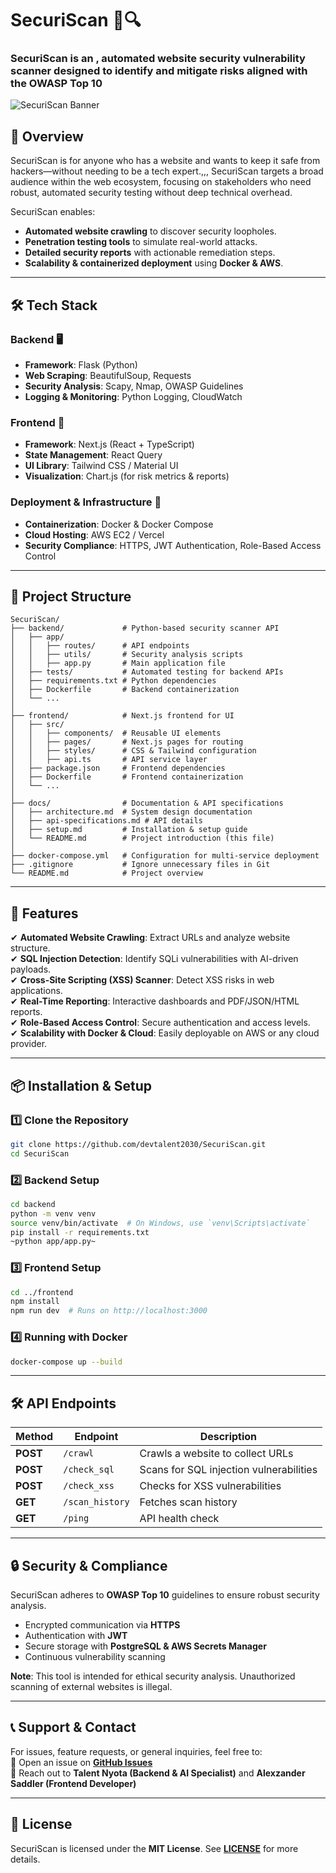 # **SecuriScan** 🚀🔍

### **SecuriScan is an , automated website security vulnerability scanner designed to identify and mitigate risks aligned with the OWASP Top 10**

![SecuriScan Banner](https://your-banner-image-url.com)

## **📌 Overview**
SecuriScan is for anyone who has a website and wants to keep it safe from hackers—without needing to be a tech expert.,,, SecuriScan targets a broad audience within the web ecosystem, focusing on stakeholders who need robust, automated security testing without deep technical overhead.

SecuriScan enables:
- **Automated website crawling** to discover security loopholes.
- **Penetration testing tools** to simulate real-world attacks.
- **Detailed security reports** with actionable remediation steps.
- **Scalability & containerized deployment** using **Docker & AWS**.

---

## **🛠 Tech Stack**
### **Backend** 🖥️
- **Framework**: Flask (Python)
- **Web Scraping**: BeautifulSoup, Requests
- **Security Analysis**: Scapy, Nmap, OWASP Guidelines
- **Logging & Monitoring**: Python Logging, CloudWatch

### **Frontend** 🎨
- **Framework**: Next.js (React + TypeScript)
- **State Management**: React Query
- **UI Library**: Tailwind CSS / Material UI
- **Visualization**: Chart.js (for risk metrics & reports)

### **Deployment & Infrastructure** 🚀
- **Containerization**: Docker & Docker Compose
- **Cloud Hosting**: AWS EC2 / Vercel
- **Security Compliance**: HTTPS, JWT Authentication, Role-Based Access Control

---

## **📂 Project Structure**

```
SecuriScan/
├── backend/             # Python-based security scanner API
│   ├── app/
│   │   ├── routes/      # API endpoints
│   │   ├── utils/       # Security analysis scripts
│   │   ├── app.py       # Main application file
│   ├── tests/           # Automated testing for backend APIs
│   ├── requirements.txt # Python dependencies
│   ├── Dockerfile       # Backend containerization
│   └── ...
│
├── frontend/            # Next.js frontend for UI
│   ├── src/
│   │   ├── components/  # Reusable UI elements
│   │   ├── pages/       # Next.js pages for routing
│   │   ├── styles/      # CSS & Tailwind configuration
│   │   ├── api.ts       # API service layer
│   ├── package.json     # Frontend dependencies
│   ├── Dockerfile       # Frontend containerization
│   └── ...
│
├── docs/                # Documentation & API specifications
│   ├── architecture.md  # System design documentation
│   ├── api-specifications.md # API details
│   ├── setup.md         # Installation & setup guide
│   └── README.md        # Project introduction (this file)
│
├── docker-compose.yml   # Configuration for multi-service deployment
├── .gitignore           # Ignore unnecessary files in Git
└── README.md            # Project overview
```

---

## **🚀 Features**
✔ **Automated Website Crawling**: Extract URLs and analyze website structure.  
✔ **SQL Injection Detection**: Identify SQLi vulnerabilities with AI-driven payloads.  
✔ **Cross-Site Scripting (XSS) Scanner**: Detect XSS risks in web applications.   
✔ **Real-Time Reporting**: Interactive dashboards and PDF/JSON/HTML reports.  
✔ **Role-Based Access Control**: Secure authentication and access levels.  
✔ **Scalability with Docker & Cloud**: Easily deployable on AWS or any cloud provider.

---

## **📦 Installation & Setup**
### **1️⃣ Clone the Repository**
```sh
git clone https://github.com/devtalent2030/SecuriScan.git
cd SecuriScan
```

### **2️⃣ Backend Setup**
```sh
cd backend
python -m venv venv
source venv/bin/activate  # On Windows, use `venv\Scripts\activate`
pip install -r requirements.txt
~python app/app.py~
```

### **3️⃣ Frontend Setup**
```sh
cd ../frontend
npm install
npm run dev  # Runs on http://localhost:3000
```

### **4️⃣ Running with Docker**
```sh
docker-compose up --build
```

---

## **🛠 API Endpoints**
| Method | Endpoint       | Description |
|--------|---------------|-------------|
| **POST** | `/crawl` | Crawls a website to collect URLs |
| **POST** | `/check_sql` | Scans for SQL injection vulnerabilities |
| **POST** | `/check_xss` | Checks for XSS vulnerabilities |
| **GET** | `/scan_history` | Fetches scan history |
| **GET** | `/ping` | API health check |


---



## **🔒 Security & Compliance**
SecuriScan adheres to **OWASP Top 10** guidelines to ensure robust security analysis.  
- Encrypted communication via **HTTPS**
- Authentication with **JWT**
- Secure storage with **PostgreSQL & AWS Secrets Manager**
- Continuous vulnerability scanning

**Note**: This tool is intended for ethical security analysis. Unauthorized scanning of external websites is illegal.

---

## **📞 Support & Contact**
For issues, feature requests, or general inquiries, feel free to:  
📌 Open an issue on **[GitHub Issues](https://github.com/devtalent2030/SecuriScan/issues)**  
📌 Reach out to **Talent Nyota (Backend & AI Specialist)** and **Alexzander Saddler (Frontend Developer)**  

---

## **📜 License**
SecuriScan is licensed under the **MIT License**. See **[LICENSE](./LICENSE)** for more details.

